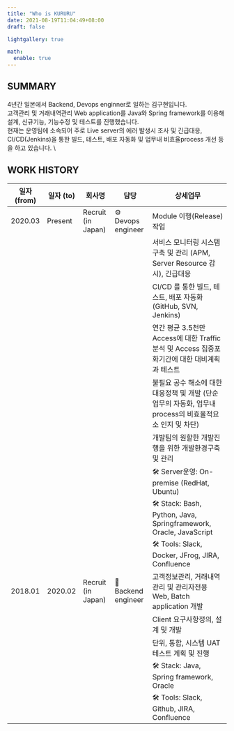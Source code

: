 ```yaml
---
title: "Who is KURURU"
date: 2021-08-19T11:04:49+08:00
draft: false

lightgallery: true

math:
  enable: true
---
```


## SUMMARY

4년간 일본에서 Backend, Devops enginner로 일하는 김구현입니다. \
고객관리 및 거래내역관리 Web application를 Java와 Spring framework를 이용해 설계, 신규기능, 기능수정 및 테스트를 진행했습니다. \
현재는 운영팀에 소속되어 주로 Live server의 에러 발생시 조사 및 긴급대응, \
CI/CD(Jenkins)을 통한 빌드, 테스트, 배포 자동화 및 업무내 비효율process 개선 등을 하고 있습니다. \

## WORK HISTORY

| 일자 (from) | 일자 (to) | 회사명             | 담당                | 상세업무                                                                                                 |
| ----------- | --------- | ------------------ | ------------------- | -------------------------------------------------------------------------------------------------------- |
| 2020.03     | Present   | Recruit (in Japan) | ⚙️ Devops engineer  | Module 이행(Release) 작업                                                                                |
|             |           |                    |                     | 서비스 모니터링 시스템 구축 및 관리 (APM, Server Resource 감시), 긴급대응                                |
|             |           |                    |                     | CI/CD 를 통한 빌드, 테스트, 배포 자동화 (GitHub, SVN, Jenkins)                                           |
|             |           |                    |                     | 연간 평균 3.5천만 Access에 대한 Traffic 분석 및 Access 집중포화기간에 대한 대비계획과 테스트             |
|             |           |                    |                     | 불필요 공수 해소에 대한 대응정책 및 개발 (단순업무의 자동화, 업무내 process의 비효율적요소 인지 및 차단) |
|             |           |                    |                     | 개발팀의 원할한 개발진행을 위한 개발환경구축 및 관리                                                     |
|             |           |                    |                     | 🛠 Server운영: On-premise (RedHat, Ubuntu)                                                                |
|             |           |                    |                     | 🛠 Stack: Bash, Python, Java, Springframework, Oracle, JavaScript                                         |
|             |           |                    |                     | 🛠 Tools: Slack, Docker, JFrog, JIRA, Confluence                                                          |
| 2018.01     | 2020.02   | Recruit (in Japan) | 📱 Backend engineer | 고객정보관리, 거래내역관리 및 관리자전용 Web, Batch application 개발                                     |
|             |           |                    |                     | Client 요구사항정의, 설계 및 개발                                                                        |
|             |           |                    |                     | 단위, 통합, 시스템 UAT 테스트 계획 및 진행                                                               |
|             |           |                    |                     | 🛠 Stack: Java, Spring framework, Oracle                                                                  |
|             |           |                    |                     | 🛠 Tools: Slack, Github, JIRA, Confluence                                                                 |
